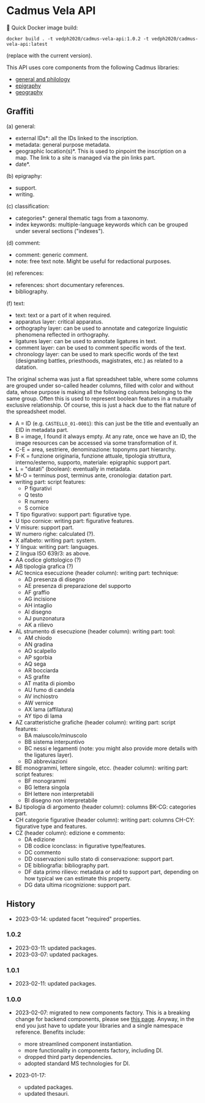 # Cadmus Vela API

🐋 Quick Docker image build:

    docker build . -t vedph2020/cadmus-vela-api:1.0.2 -t vedph2020/cadmus-vela-api:latest

(replace with the current version).

This API uses core components from the following Cadmus libraries:

- [general and philology](https://github.com/vedph/cadmus-shell-2)
- [epigraphy](https://github.com/vedph/cadmus-epigraphy)
- [geography](https://github.com/vedph/cadmus-geo)

## Graffiti

(a) general:

- external IDs\*: all the IDs linked to the inscription.
- metadata: general purpose metadata.
- geographic location(s)\*. This is used to pinpoint the inscription on a map. The link to a site is managed via the pin links part.
- date\*.

(b) epigraphy:

- support.
- writing.

(c) classification:

- categories\*: general thematic tags from a taxonomy.
- index keywords: multiple-language keywords which can be grouped under several sections ("indexes").

(d) comment:

- comment: generic comment.
- note: free text note. Might be useful for redactional purposes.

(e) references:

- references: short documentary references.
- bibliography.

(f) text:

- text: text or a part of it when required.
- apparatus layer: critical apparatus.
- orthography layer: can be used to annotate and categorize linguistic phenomena reflected in orthography.
- ligatures layer: can be used to annotate ligatures in text.
- comment layer: can be used to comment specific words of the text.
- chronology layer: can be used to mark specific words of the text (designating battles, priesthoods, magistrates, etc.) as related to a datation.

The original schema was just a flat spreadsheet table, where some columns are grouped under so-called header columns, filled with color and without data, whose purpose is making all the following columns belonging to the same group. Often this is used to represent boolean features in a mutually exclusive relationship. Of course, this is just a hack due to the flat nature of the spreadsheet model.

- A = ID (e.g. `CASTELLO_01-0001`): this can just be the title and eventually an EID in metadata part.
- B = image, I found it always empty. At any rate, once we have an ID, the image resources can be accessed via some transformation of it.
- C-E = area, sestriere, denominazione: toponyms part hierarchy.
- F-K = funzione originaria, funzione attuale, tipologia struttura, interno/esterno, supporto, materiale: epigraphic support part.
- L = "datati" (boolean): eventually in metadata.
- M-O = terminus post, terminus ante, cronologia: datation part.
- writing part: script features:
  - P figurativi
  - Q testo
  - R numero
  - S cornice
- T tipo figurativo: support part: figurative type.
- U tipo cornice: writing part: figurative features.
- V misure: support part.
- W numero righe: calculated (?).
- X alfabeto: writing part: system.
- Y lingua: writing part: languages.
- Z lingua ISO 639/3: as above.
- AA codice glottologico (?)
- AB tipologia grafica (?)
- AC tecnica esecuzione (header column): writing part: technique:
  - AD presenza di disegno
  - AE presenza di preparazione del supporto
  - AF graffio
  - AG incisione
  - AH intaglio
  - AI disegno
  - AJ punzonatura
  - AK a rilievo
- AL strumento di esecuzione (header column): writing part: tool:
  - AM chiodo
  - AN gradina
  - AO scalpello
  - AP sgorbia
  - AQ sega
  - AR bocciarda
  - AS grafite
  - AT matita di piombo
  - AU fumo di candela
  - AV inchiostro
  - AW vernice
  - AX lama (affilatura)
  - AY tipo di lama
- AZ caratteristiche grafiche (header column): writing part: script features:
  - BA maiuscolo/minuscolo
  - BB sistema interpuntivo
  - BC nessi e legamenti (note: you might also provide more details with the ligatures layer).
  - BD abbreviazioni
- BE monogrammi, lettere singole, etcc. (header column): writing part: script features:
  - BF monogrammi
  - BG lettera singola
  - BH lettere non interpretabili
  - BI disegno non interpretabile
- BJ tipologia di argomento (header column): columns BK-CG: categories part.
- CH categorie figurative (header column): writing part: columns CH-CY: figurative type and features.
- CZ (header column): edizione e commento:
  - DA edizione
  - DB codice iconclass: in figurative type/features.
  - DC commento
  - DD osservazioni sullo stato di conservazione: support part.
  - DE bibliografia: bibliography part.
  - DF data primo rilievo: metadata or add to support part, depending on how typical we can estimate this property.
  - DG data ultima ricognizione: support part.

## History

- 2023-03-14: updated facet "required" properties.

### 1.0.2

- 2023-03-11: updated packages.
- 2023-03-07: updated packages.

### 1.0.1

- 2023-02-11: updated packages.

### 1.0.0

- 2023-02-07: migrated to new components factory. This is a breaking change for backend components, please see [this page](https://myrmex.github.io/overview/cadmus/dev/history/#2023-02-01---backend-infrastructure-upgrade). Anyway, in the end you just have to update your libraries and a single namespace reference. Benefits include:
  - more streamlined component instantiation.
  - more functionality in components factory, including DI.
  - dropped third party dependencies.
  - adopted standard MS technologies for DI.

- 2023-01-17:
  - updated packages.
  - updated thesauri.
